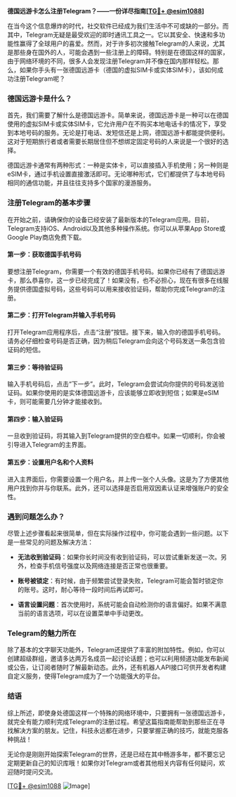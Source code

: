 **德国远游卡怎么注册Telegram？——一份详尽指南[[TG💪+ @esim1088](https://t.me/s/esim1088)]**

在当今这个信息爆炸的时代，社交软件已经成为我们生活中不可或缺的一部分。而其中，Telegram无疑是最受欢迎的即时通讯工具之一。它以其安全、快速和多功能性赢得了全球用户的喜爱。然而，对于许多初次接触Telegram的人来说，尤其是那些身在国外的人，可能会遇到一些注册上的障碍。特别是在德国这样的国家，由于网络环境的不同，很多人会发现注册Telegram并不像在国内那样轻松。那么，如果你手头有一张德国远游卡（德国的虚拟SIM卡或实体SIM卡），该如何成功注册Telegram呢？

### 德国远游卡是什么？

首先，我们需要了解什么是德国远游卡。简单来说，德国远游卡是一种可以在德国使用的虚拟SIM卡或实体SIM卡，它允许用户在不购买本地电话卡的情况下，享受到本地号码的服务。无论是打电话、发短信还是上网，德国远游卡都能提供便利。这对于短期旅行者或者需要长期居住但不想绑定固定号码的人来说是一个很好的选择。

德国远游卡通常有两种形式：一种是实体卡，可以直接插入手机使用；另一种则是eSIM卡，通过手机设置直接激活即可。无论哪种形式，它们都提供了与本地号码相同的通信功能，并且往往支持多个国家的漫游服务。

### 注册Telegram的基本步骤

在开始之前，请确保你的设备已经安装了最新版本的Telegram应用。目前，Telegram支持iOS、Android以及其他多种操作系统。你可以从苹果App Store或Google Play商店免费下载。

#### 第一步：获取德国手机号码

要想注册Telegram，你需要一个有效的德国手机号码。如果你已经有了德国远游卡，那么恭喜你，这一步已经完成了！如果没有，也不必担心，现在有很多在线服务提供德国虚拟号码，这些号码可以用来接收验证码，帮助你完成Telegram的注册。

#### 第二步：打开Telegram并输入手机号码

打开Telegram应用程序后，点击“注册”按钮。接下来，输入你的德国手机号码。请务必仔细检查号码是否正确，因为稍后Telegram会向这个号码发送一条包含验证码的短信。

#### 第三步：等待验证码

输入手机号码后，点击“下一步”。此时，Telegram会尝试向你提供的号码发送验证码。如果你使用的是实体德国远游卡，应该能够立即收到短信；如果是eSIM卡，则可能需要几分钟才能接收到。

#### 第四步：输入验证码

一旦收到验证码，将其输入到Telegram提供的空白框中。如果一切顺利，你会被引导进入Telegram的主界面。

#### 第五步：设置用户名和个人资料

进入主界面后，你需要设置一个用户名，并上传一张个人头像。这是为了方便其他用户找到你并与你联系。此外，还可以选择是否启用双因素认证来增强账户的安全性。

### 遇到问题怎么办？

尽管上述步骤看起来很简单，但在实际操作过程中，你可能会遇到一些问题。以下是一些常见的问题及解决方法：

- **无法收到验证码**：如果你长时间没有收到验证码，可以尝试重新发送一次。另外，检查手机信号强度以及网络连接是否正常也很重要。
  
- **账号被锁定**：有时候，由于频繁尝试登录失败，Telegram可能会暂时锁定你的账号。这时，耐心等待一段时间后再试即可。

- **语言设置问题**：首次使用时，系统可能会自动检测你的语言偏好。如果不满意当前的语言选项，可以在设置菜单中手动更改。

### Telegram的魅力所在

除了基本的文字聊天功能外，Telegram还提供了丰富的附加特性。例如，你可以创建超级群组，邀请多达两万名成员一起讨论话题；也可以利用频道功能发布新闻或公告，让订阅者随时了解最新动态。此外，还有机器人API接口可供开发者构建自定义服务，使得Telegram成为了一个功能强大的平台。

### 结语

综上所述，即使身处德国这样一个特殊的网络环境中，只要拥有一张德国远游卡，就完全有能力顺利完成Telegram的注册过程。希望这篇指南能帮助到那些正在寻找解决方案的朋友。记住，科技永远都在进步，只要掌握正确的技巧，就能克服各种挑战！

无论你是刚刚开始探索Telegram的世界，还是已经在其中畅游多年，都不要忘记定期更新自己的知识库哦！如果你对Telegram或者其他相关内容有任何疑问，欢迎随时提问交流。

[[TG💪+ @esim1088](https://t.me/s/esim1088) ![Image](https://i.postimg.cc/4NQfJmqS/Snipaste-2025-05-13-00-14-12.png)]